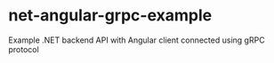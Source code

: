 # net-angular-grpc-example
Example .NET backend API with Angular client connected using gRPC protocol
